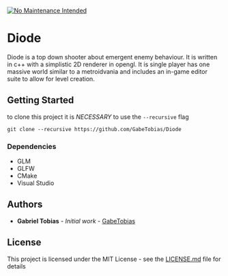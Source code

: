 [![No Maintenance Intended](http://unmaintained.tech/badge.svg)](http://unmaintained.tech/)

# Diode
Diode is a top down shooter about emergent enemy behaviour. It is written in c++ with a simplistic 2D renderer in opengl. It is single player has one massive world similar to a metroidvania and includes an in-game editor suite to allow for level creation.

## Getting Started
to clone this project it is *NECESSARY* to use the `--recursive` flag

```
git clone --recursive https://github.com/GabeTobias/Diode
```

### Dependencies
- GLM <br>
- GLFW <br>
- CMake <br>
- Visual Studio

## Authors

* **Gabriel Tobias** - *Initial work* - [GabeTobias](https://github.com/GabeTobias)

## License

This project is licensed under the MIT License - see the [LICENSE.md](LICENSE.md) file for details
